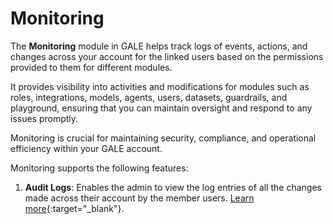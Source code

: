 # Monitoring

The **Monitoring** module in GALE helps track logs of events, actions, and changes across your account for the linked users based on the permissions provided to them for different modules. 

It provides visibility into activities and modifications for modules such as roles, integrations, models, agents, users, datasets, guardrails, and playground, ensuring that you can maintain oversight and respond to any issues promptly. 

Monitoring is crucial for maintaining security, compliance, and operational efficiency within your GALE account.

Monitoring supports the following features:

1. **Audit Logs**: Enables the admin to view the log entries of all the changes made across their account by the member users. [Learn more](./audit-logs.md){:target="_blank"}.

